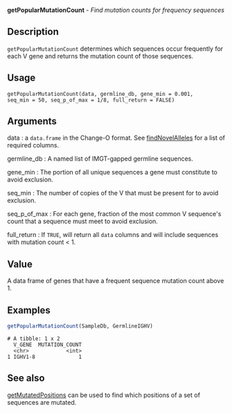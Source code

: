 **getPopularMutationCount** - *Find mutation counts for frequency sequences*

Description
--------------------

`getPopularMutationCount` determines which sequences occur frequently
for each V gene and returns the mutation count of those sequences.


Usage
--------------------
```
getPopularMutationCount(data, germline_db, gene_min = 0.001,
seq_min = 50, seq_p_of_max = 1/8, full_return = FALSE)
```

Arguments
-------------------

data
:   a `data.frame` in the Change-O format. See
[findNovelAlleles](findNovelAlleles.md) for a list of required
columns.

germline_db
:   A named list of IMGT-gapped germline sequences.

gene_min
:   The portion of all unique sequences a gene must
constitute to avoid exclusion.

seq_min
:   The number of copies of the V that must be present for
to avoid exclusion.

seq_p_of_max
:   For each gene, fraction of the most common V sequence's
count that a sequence must meet to avoid exclusion.

full_return
:   If `TRUE`, will return all `data` columns and
will include sequences with mutation count < 1.




Value
-------------------

A data frame of genes that have a frequent sequence mutation count
above 1.



Examples
-------------------

```R
getPopularMutationCount(SampleDb, GermlineIGHV)
```


```
# A tibble: 1 x 2
  V_GENE  MUTATION_COUNT
  <chr>            <int>
1 IGHV1-8              1

```



See also
-------------------

[getMutatedPositions](getMutatedPositions.md) can be used to find which positions
of a set of sequences are mutated.



